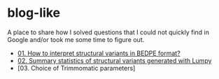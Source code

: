 # blog-like
A place to share how I solved questions that I could not quickly find in Google and/or took me some time to figure out.

- [01. How to interpret structural variants in BEDPE format?](https://github.com/jaquol/blog-like/blob/master/01-How-interpret-structural-variants-BEDPE-format.md)
- [02. Summary statistics of structural variants generated with Lumpy](https://github.com/jaquol/blog-like/blob/master/02-summary-statistics-structural-variants-lumpy.ipynb)
- [03. Choice of Trimmomatic parameters]
